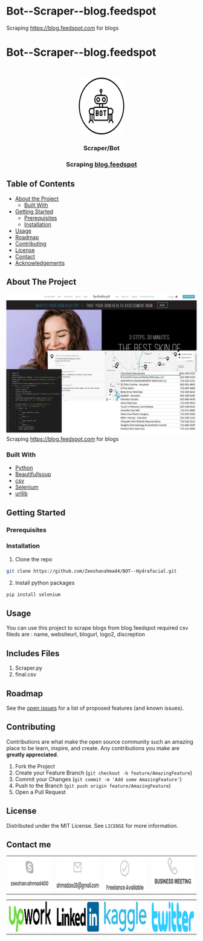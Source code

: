 # Bot--Scraper--blog.feedspot
Scraping https://blog.feedspot.com for blogs 


# Bot--Scraper--blog.feedspot
<!-- PROJECT LOGO -->
<br />
<p align="center">
  <a href="https://github.com/Zeeshanahmad4/BOT--Hydrafacial">
    <img src="https://github.com/Zeeshanahmad4/My-Path-to-Python/blob/master/multimedia/bot-136-504893.png" alt="Logo" width="120" height="150">
  </a>
  <h3 align="center">Scraper/Bot</h3>
  <h3 align="center">Scraping <a href="https://blog.feedspot.com"> blog.feedspot </a> </h3>
</p>



<!-- TABLE OF CONTENTS -->
## Table of Contents

* [About the Project](#about-the-project)
  * [Built With](#built-with)
* [Getting Started](#getting-started)
  * [Prerequisites](#prerequisites)
  * [Installation](#installation)
* [Usage](#usage)
* [Roadmap](#roadmap)
* [Contributing](#contributing)
* [License](#license)
* [Contact](#contact)
* [Acknowledgements](#acknowledgements)

<!-- ABOUT THE PROJECT -->
## About The Project
![Product Name Screen Shot](https://github.com/Zeeshanahmad4/BOT--Hydrafacial/blob/master/main1.jpg)
Scraping https://blog.feedspot.com for blogs

### Built With
* [Python](https://www.python.org/)
* [Beautifullsoup](https://www.crummy.com/software/BeautifulSoup/bs4/doc/)
* [csv](https://realpython.com/python-csv/)
* [Selenium](https://selenium-python.readthedocs.io/)
* [urllib](https://docs.python.org/3/library/urllib.html)


<!-- GETTING STARTED -->
## Getting Started

### Prerequisites

### Installation
1. Clone the repo
```sh
git clone https://github.com/Zeeshanahmad4/BOT--Hydrafacial.git
```

2. Install python packages
```sh
pip install selenium
```

<!-- USAGE EXAMPLES -->
## Usage
You can use this project to scrape blogs from blog.feedspot 
required csv fileds are :
name, websiteurl, blogurl, logo2, discreption

## Includes Files
1. Scraper.py
2. final.csv 

<!-- ROADMAP -->
## Roadmap
See the [open issues](https://github.com/Zeeshanahmad4/Bot--Scraper--blog.feedspot/issues) for a list of proposed features (and known issues).

<!-- CONTRIBUTING -->
## Contributing

Contributions are what make the open source community such an amazing place to be learn, inspire, and create. Any contributions you make are **greatly appreciated**.

1. Fork the Project
2. Create your Feature Branch (`git checkout -b feature/AmazingFeature`)
3. Commit your Changes (`git commit -m 'Add some AmazingFeature'`)
4. Push to the Branch (`git push origin feature/AmazingFeature`)
5. Open a Pull Request

<!-- LICENSE -->
## License
Distributed under the MIT License. See `LICENSE` for more information.

<!-- CONTACT -->
## Contact me

<table>
  <tr>
    <th>
      <ahref="http://zeeshanahmad.me/" >
    <img src="https://github.com/Zeeshanahmad4/My-Path-to-Python/blob/master/multimedia/edit1.jpg" alt="Logo" width="182" height="90">
 </a> </th>
    <th>
      <a href="http://zeeshanahmad.me/">
    <img src="https://github.com/Zeeshanahmad4/My-Path-to-Python/blob/master/multimedia/edit2.jpg" alt="Logo" width="182" height="90">
 </a> </th>
    <th>
      <a href="http://zeeshanahmad.me/">
    <img src="https://github.com/Zeeshanahmad4/My-Path-to-Python/blob/master/multimedia/edit3.jpg" alt="Logo" width="182" height="90">
 </a> </th>
    <th>
      <a href="http://zeeshanahmad.me/">
    <img src="https://github.com/Zeeshanahmad4/My-Path-to-Python/blob/master/multimedia/edit41.jpg" alt="Logo" width="182  " height="90">
 </a> </th>
    </tr>
 </table>
<table>
  <tr>
    <th>
      <a href="https://www.upwork.com/freelancers/~0180a61cf01f9bc71d" >
    <img src="https://github.com/Zeeshanahmad4/My-Path-to-Python/blob/master/multimedia/download.png" alt="Logo" width="182" height="80">
 </a> </th>
    <th>
      <a href="https://www.linkedin.com/in/zeeshan-ahmad-87098b105/">
    <img src="https://github.com/Zeeshanahmad4/My-Path-to-Python/blob/master/multimedia/linked-in-3200.jpg" alt="Logo" width="182" height="80">
 </a> </th>
    <th>
      <a href="https://www.kaggle.com/zeeshanahmad4">
    <img src="https://github.com/Zeeshanahmad4/My-Path-to-Python/blob/master/multimedia/Kaggle_logo.png" alt="Logo" width="182" height="80">
 </a> </th>
    <th>
      <a href="https://twitter.com/Zeeshan_Ahmad6">
    <img src="https://github.com/Zeeshanahmad4/My-Path-to-Python/blob/master/multimedia/twitter-logo-png-open-2000.png" alt="Logo" width="182" height="80">
 </a> </th>
    </tr>
 </table>






